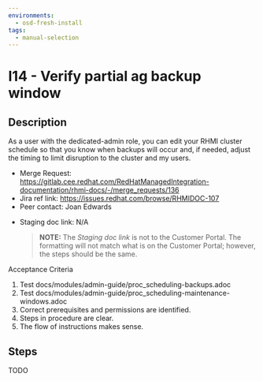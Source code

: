 ```yaml
---
environments:
  - osd-fresh-install
tags:
  - manual-selection
---
```


# I14 - Verify partial ag backup window

## Description

As a user with the dedicated-admin role, you can edit your RHMI cluster schedule so that you know when backups will occur and, if needed, adjust the timing to limit disruption to the cluster and my users.

- Merge Request: https://gitlab.cee.redhat.com/RedHatManagedIntegration-documentation/rhmi-docs/-/merge_requests/136
- Jira ref link: https://issues.redhat.com/browse/RHMIDOC-107
- Peer contact: Joan Edwards

* Staging doc link: N/A
  > **NOTE:** The _Staging doc link_ is not to the Customer Portal. The formatting will not match what is on the Customer Portal; however, the steps should be the same.

Acceptance Criteria

1. Test docs/modules/admin-guide/proc_scheduling-backups.adoc
2. Test docs/modules/admin-guide/proc_scheduling-maintenance-windows.adoc
3. Correct prerequisites and permissions are identified.
4. Steps in procedure are clear.
5. The flow of instructions makes sense.

## Steps

TODO
